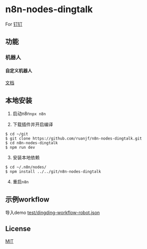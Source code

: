 # n8n-nodes-dingtalk

For [钉钉](https://dingtalk.com)

## 功能

### 机器人

#### 自定义机器人

[文档](https://open.dingtalk.com/document/group/custom-robot-access)

## 本地安装

1. 启动n8n`npx n8n`

2. 下载插件并开启编译

```shell
$ cd ~/git
$ git clone https://github.com/ruanjf/n8n-nodes-dingtalk.git
$ cd n8n-nodes-dingtalk
$ npm run dev
```

3. 安装本地依赖

```shell
$ cd ~/.n8n/nodes/
$ npm install ../../git/n8n-nodes-dingtalk
```

4. 重启`n8n`

## 示例workflow

导入demo
[test/dingding-workflow-robot.json](https://github.com/ruanjf/n8n-nodes-dingtalk/raw/main/test/dingding-workflow-robot.json)

## License

[MIT](https://github.com/ruanjf/n8n-nodes-dingtalk/blob/main/LICENSE.md)
